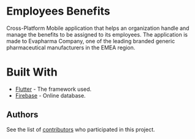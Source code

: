 # Employees Benefits

Cross-Platform Mobile application that helps an organization handle and manage the benefits to be assigned to its employees. 
The application is made to Evapharma Company, one of the leading branded generic pharmaceutical manufacturers in the EMEA region.

# Built With

* [Flutter](https://flutter.dev/?gclid=CjwKCAjw7anqBRALEiwAgvGgm4qYkcwLojg98Eta3FO5I9drf48DdMVOGCTMvEpy9OwpPgCKyYlJORoCLNkQAvD_BwE) - The framework used. 
* [Firebase](https://firebase.google.com/?gclid=CjwKCAjw7anqBRALEiwAgvGgm6b-eTaGlnW-s2pqdQA_qfk7hK4s-Cz6YMtUXxDDV_AxjmWUzRKV9BoCgE4QAvD_BwE) - Online database. 
## Authors 
See the list of [contributors](https://github.com/Andrew-Baher/Benfits/contributors) who participated in this project.